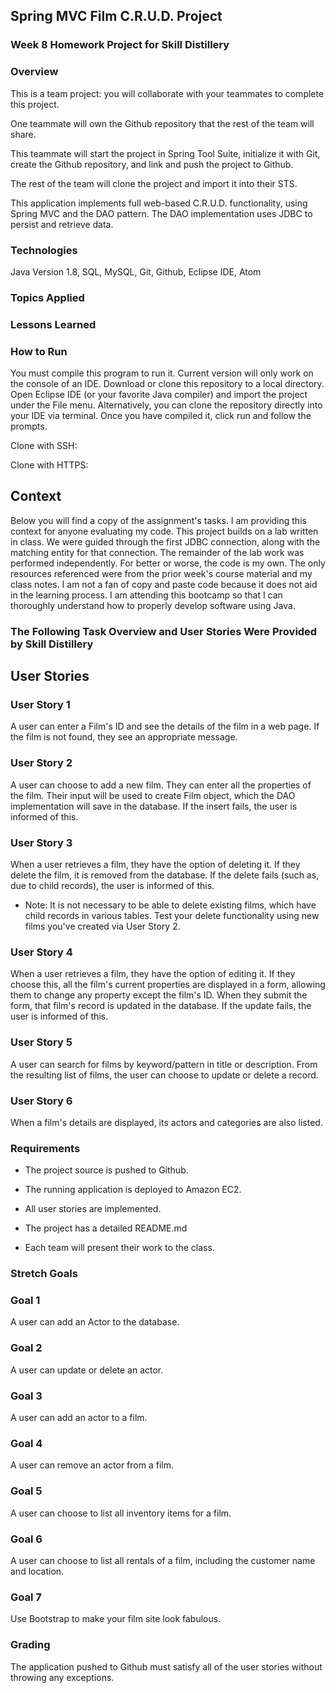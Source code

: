 ## Spring MVC Film C.R.U.D. Project

### Week 8 Homework Project for Skill Distillery

### Overview

This is a team project: you will collaborate with your teammates to complete this project.

One teammate will own the Github repository that the rest of the team will share.

This teammate will start the project in Spring Tool Suite, initialize it with Git, create the Github repository, and link and push the project to Github.

The rest of the team will clone the project and import it into their STS.

This application implements full web-based C.R.U.D. functionality, using Spring MVC and the DAO pattern. The DAO implementation uses JDBC to persist and retrieve data.

### Technologies

Java Version 1.8, SQL, MySQL, Git, Github, Eclipse IDE, Atom

### Topics Applied



### Lessons Learned



### How to Run

You must compile this program to run it. Current version will only work on the console of an IDE. Download or clone this repository to a local directory. Open Eclipse IDE (or your favorite Java compiler) and import the project under the File menu. Alternatively, you can clone the repository directly into your IDE via terminal. Once you have compiled it, click run and follow the prompts.

Clone with SSH:



Clone with HTTPS:





## Context

Below you will find a copy of the assignment's tasks. I am providing this context for anyone evaluating my code. This project builds on a lab written in class. We were guided through the first JDBC connection, along with the matching entity for that connection. The remainder of the lab work was performed independently. For better or worse, the code is my own. The only resources referenced were from the prior week's course material and my class notes. I am not a fan of copy and paste code because it does not aid in the learning process. I am attending this bootcamp so that I can thoroughly understand how to properly develop software using Java.

### The Following Task Overview and User Stories Were Provided by Skill Distillery



## User Stories

### User Story 1

A user can enter a Film's ID and see the details of the film in a web page. If the film is not found, they see an appropriate message.

### User Story 2

A user can choose to add a new film. They can enter all the properties of the film. Their input will be used to create Film object, which the DAO implementation will save in the database. If the insert fails, the user is informed of this.

### User Story 3

When a user retrieves a film, they have the option of deleting it. If they delete the film, it is removed from the database. If the delete fails (such as, due to child records), the user is informed of this.

  * Note: It is not necessary to be able to delete existing films, which have child records in various tables. Test your delete   functionality using new films you've created via User Story 2.

### User Story 4

When a user retrieves a film, they have the option of editing it. If they choose this, all the film's current properties are displayed in a form, allowing them to change any property except the film's ID. When they submit the form, that film's record is updated in the database. If the update fails, the user is informed of this.

### User Story 5

A user can search for films by keyword/pattern in title or description. From the resulting list of films, the user can choose to update or delete a record.

### User Story 6

When a film's details are displayed, its actors and categories are also listed.

### Requirements

* The project source is pushed to Github.

* The running application is deployed to Amazon EC2.

* All user stories are implemented.

* The project has a detailed README.md

* Each team will present their work to the class.

### Stretch Goals

### Goal 1

A user can add an Actor to the database.


### Goal 2

A user can update or delete an actor.

### Goal 3

A user can add an actor to a film.

### Goal 4

A user can remove an actor from a film.

### Goal 5

A user can choose to list all inventory items for a film.

### Goal 6

A user can choose to list all rentals of a film, including the customer name and location.

### Goal 7

Use Bootstrap to make your film site look fabulous.

### Grading

The application pushed to Github must satisfy all of the user stories without throwing any exceptions.

